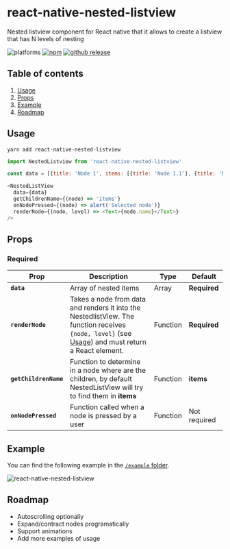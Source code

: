 # react-native-nested-listview
Nested listview component for React native that it allows to create a listview that has N levels of nesting

![platforms](https://img.shields.io/badge/platforms-Android%20%7C%20iOS-brightgreen.svg?style=flat-square)
[![npm](https://img.shields.io/npm/v/react-native-nested-listview.svg?style=flat-square)](https://www.npmjs.com/package/react-native-nested-listview)
[![github release](https://img.shields.io/github/release/fjmorant/react-native-nested-listview.svg?style=flat-square)](https://github.com/fjmorant/react-native-nested-listview/releases)

## Table of contents

1. [Usage](#usage)
1. [Props](#props)
1. [Example](#example)
1. [Roadmap](#roadmap)


## Usage

```
yarn add react-native-nested-listview
```

```javascript
import NestedListview from 'react-native-nested-listview'

const data = [{title: 'Node 1', items: [{title: 'Node 1.1'}, {title: 'Node 1.2'}]}]

<NestedListView
  data={data}
  getChildrenName={(node) => 'items'}
  onNodePressed={(node) => alert('Selected node')}
  renderNode={(node, level) => <Text>{node.name}</Text>}
/>
```

## Props

### Required

Prop | Description | Type | Default
------ | ------ | ------ | ------
**`data`** | Array of nested items | Array | **Required**
**`renderNode`** | Takes a node from data and renders it into the NestedlistView. The function receives `{node, level}` (see [Usage](#usage)) and must return a React element. | Function | **Required**
**`getChildrenName`** | Function to determine in a node where are the children, by default NestedListView will try to find them in **items** | Function | **items**
**`onNodePressed`** | Function called when a node is pressed by a user | Function | Not required

## Example
You can find the following example in the [`/example` folder](https://github.com/fjmorant/react-native-nested-listview/tree/master/example).

![react-native-nested-listview](https://imgur.com/OqvopyK.gif)

## Roadmap

 - Autoscrolling optionally
 - Expand/contract nodes programatically
 - Support animations
 - Add more examples of usage
